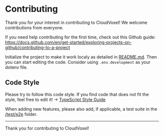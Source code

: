 # Contributing

Thank you for your interest in contributing to CloudVoxel! We welcome contributions from everyone.

If you need help contributing for the first time, check out this Github guide: https://docs.github.com/en/get-started/exploring-projects-on-github/contributing-to-a-project

Initialize the project to make it work localy as detailed in [README.md](/README.md). Then you can start editing the code. Consider using `.env.development` as your dotenv file.

## Code Style

Please try to follow this code style. If you find code that does not fit the style, feel free to edit it!
-> [TypeScript Style Guide](https://github.com/basarat/typescript-book/blob/master/docs/styleguide/styleguide.md)

When adding new features, please also add, if applicable, a test suite in the [/test/e2e](/test/e2e/) folder.

---

Thank you for contributing to CloudVoxel!